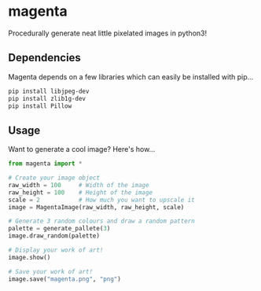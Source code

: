 # magenta
Procedurally generate neat little pixelated images in python3!

## Dependencies

Magenta depends on a few libraries which can easily be installed with pip...

```bash
pip install libjpeg-dev  
pip install zlib1g-dev  
pip install Pillow
```

## Usage
Want to generate a cool image? Here's how...  
```python
from magenta import *

# Create your image object
raw_width = 100		# Width of the image
raw_height = 100	# Height of the image
scale = 2			# How much you want to upscale it
image = MagentaImage(raw_width, raw_height, scale)

# Generate 3 random colours and draw a random pattern
palette = generate_pallete(3)
image.draw_random(palette)

# Display your work of art!
image.show()

# Save your work of art!
image.save("magenta.png", "png")

```
